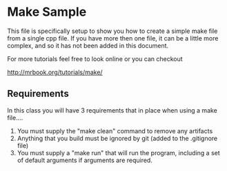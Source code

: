 Make Sample
==========

This file is specifically setup to show you how to create a simple make file from a single cpp file.  If you have more then one file, it can be a little more complex, and so it has not been added in this document. 

For more tutorials feel free to look online or you can checkout

http://mrbook.org/tutorials/make/

Requirements
------------

In this class you will have 3 requirements that in place when using a make file....

1. You must supply the "make clean" command to remove any artifacts
2. Anything that you build must be ignored by git (added to the .gitignore file)
3. You must supply a "make run" that will run the program, including a set of default arguments if arguments are required. 


